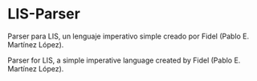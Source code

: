 LIS-Parser
==========

Parser para LIS, un lenguaje imperativo simple creado por Fidel (Pablo E. Martínez López).

Parser for LIS, a simple imperative language created by Fidel (Pablo E. Martínez López).


